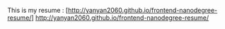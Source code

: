This is my resume : [http://yanyan2060.github.io/frontend-nanodegree-resume/] http://yanyan2060.github.io/frontend-nanodegree-resume/

